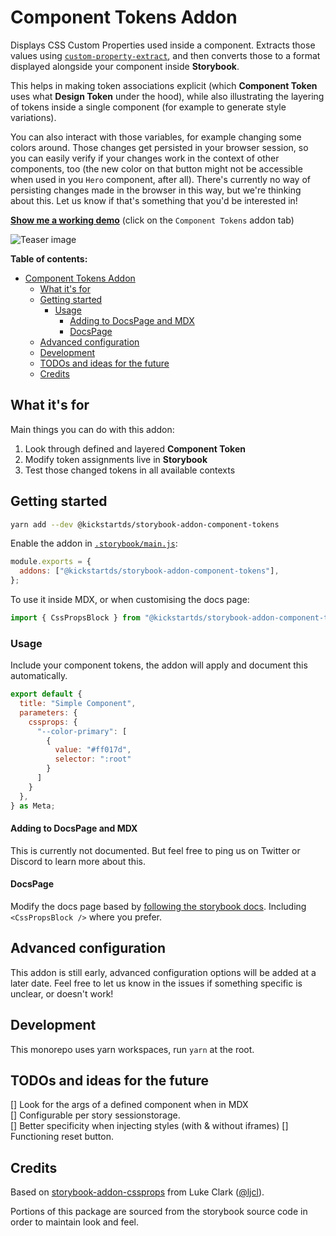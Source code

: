 # Component Tokens Addon

Displays CSS Custom Properties used inside a component. Extracts those values using [`custom-property-extract`](https://github.com/Dschungelabenteuer/custom-property-extract), and then converts those to a format displayed alongside your component inside **Storybook**.

This helps in making token associations explicit (which **Component Token** uses what **Design Token** under the hood), while also illustrating the layering of tokens inside a single component (for example to generate style variations).

You can also interact with those variables, for example changing some colors around. Those changes get persisted in your browser session, so you can easily verify if your changes work in the context of other components, too (the new color on that button might not be accessible when used in you `Hero` component, after all). There's currently no way of persisting changes made in the browser in this way, but we're thinking about this. Let us know if that's something that you'd be interested in!

**[Show me a working demo](https://www.kickstartds.com/storybook/?path=/story/base-content-box--image)** (click on the `Component Tokens` addon tab)

![Teaser image](./assets/teaser.png)

**Table of contents:**

- [Component Tokens Addon](#component-tokens-addon)
  - [What it's for](#what-its-for)
  - [Getting started](#getting-started)
    - [Usage](#usage)
      - [Adding to DocsPage and MDX](#adding-to-docspage-and-mdx)
      - [DocsPage](#docspage)
  - [Advanced configuration](#advanced-configuration)
  - [Development](#development)
  - [TODOs and ideas for the future](#todos-and-ideas-for-the-future)
  - [Credits](#credits)

## What it's for

Main things you can do with this addon:

1. Look through defined and layered **Component Token**
2. Modify token assignments live in **Storybook**
3. Test those changed tokens in all available contexts

## Getting started

```sh
yarn add --dev @kickstartds/storybook-addon-component-tokens
```

Enable the addon in [`.storybook/main.js`](https://storybook.js.org/docs/react/configure/overview#configure-your-storybook-project):

```js
module.exports = {
  addons: ["@kickstartds/storybook-addon-component-tokens"],
};
```

To use it inside MDX, or when customising the docs page:

```js
import { CssPropsBlock } from "@kickstartds/storybook-addon-component-tokens";
```

### Usage

Include your component tokens, the addon will apply and document this automatically.

```jsx
export default {
  title: "Simple Component",
  parameters: {
    cssprops: {
      "--color-primary": [
        {
          value: "#ff017d",
          selector: ":root"
        }
      ]
    }
  },
} as Meta;
```

#### Adding to DocsPage and MDX

This is currently not documented. But feel free to ping us on Twitter or Discord to learn more about this.

#### DocsPage

Modify the docs page based by [following the storybook docs](https://storybook.js.org/docs/react/writing-docs/docs-page#remixing-docspage-using-doc-blocks). Including `<CssPropsBlock />` where you prefer.

## Advanced configuration

This addon is still early, advanced configuration options will be added at a later date. Feel free to let us know in the issues if something specific is unclear, or doesn't work!

## Development

This monorepo uses yarn workspaces, run `yarn` at the root.

## TODOs and ideas for the future

[] Look for the args of a defined component when in MDX  
[] Configurable per story sessionstorage.  
[] Better specificity when injecting styles (with & without iframes)
[] Functioning reset button.

## Credits

Based on [storybook-addon-cssprops](https://github.com/ljcl/storybook-addon-cssprops) from Luke Clark ([@ljcl](https://github.com/ljcl)).

Portions of this package are sourced from the storybook source code in order to maintain look and feel.
